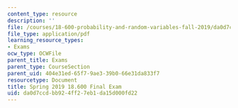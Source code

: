 ```yaml
---
content_type: resource
description: ''
file: /courses/18-600-probability-and-random-variables-fall-2019/da0d7ccdbb924ff27eb1da15d000fd22_MIT18_600F19_final_2019.pdf
file_type: application/pdf
learning_resource_types:
- Exams
ocw_type: OCWFile
parent_title: Exams
parent_type: CourseSection
parent_uid: 404e31ed-65f7-9ae3-39b0-66e31da833f7
resourcetype: Document
title: Spring 2019 18.600 Final Exam
uid: da0d7ccd-bb92-4ff2-7eb1-da15d000fd22
---
```

